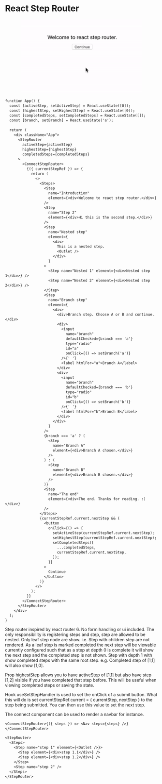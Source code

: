 # React Step Router

<div align="center">
    <p align="center">
        <a href="https://github.com/yec/react-step-router#readme" title="React Step Router">
            <img src="https://raw.githubusercontent.com/yec/react-step-router/master/packages/website/public/example.gif" alt="React Router video" width="400px" />
        </a>
    </p>
</div>

```
function App() {
  const [activeStep, setActiveStep] = React.useState([0]);
  const [highestStep, setHighestStep] = React.useState([0]);
  const [completedSteps, setCompletedSteps] = React.useState([]);
  const [branch, setBranch] = React.useState('a');

  return (
    <div className="App">
      <StepRouter
        activeStep={activeStep}
        highestStep={highestStep}
        completedSteps={completedSteps}
      >
        <ConnectStepRouter>
          {({ currentStepRef }) => {
            return (
              <>
                <Steps>
                  <Step
                    name="Introduction"
                    element={<div>Welcome to react step router.</div>}
                  />
                  <Step
                    name="Step 2"
                    element={<div>Hi this is the second step.</div>}
                  />
                  <Step
                    name="Nested step"
                    element={
                      <div>
                        This is a nested step.
                        <Outlet />
                      </div>
                    }
                  >
                    <Step name="Nested 1" element={<div>Nested step 1</div>} />
                    <Step name="Nested 2" element={<div>Nested step 2</div>} />
                  </Step>
                  <Step
                    name="Branch step"
                    element={
                      <div>
                        <div>Branch step. Choose A or B and continue.</div>
                        <div>
                          <input
                            name="branch"
                            defaultChecked={branch === 'a'}
                            type="radio"
                            id="a"
                            onClick={() => setBranch('a')}
                          />{' '}
                          <label htmlFor="a">Branch A</label>
                        </div>
                        <div>
                          <input
                            name="branch"
                            defaultChecked={branch === 'b'}
                            type="radio"
                            id="b"
                            onClick={() => setBranch('b')}
                          />{' '}
                          <label htmlFor="b">Branch B</label>
                        </div>
                      </div>
                    }
                  />
                  {branch === 'a' ? (
                    <Step
                      name="Branch A"
                      element={<div>Branch A chosen.</div>}
                    />
                  ) : (
                    <Step
                      name="Branch B"
                      element={<div>Branch B chosen.</div>}
                    />
                  )}
                  <Step
                    name="The end"
                    element={<div>The end. Thanks for reading. :)</div>}
                  />
                </Steps>
                {currentStepRef.current.nextStep && (
                  <button
                    onClick={() => {
                      setActiveStep(currentStepRef.current.nextStep);
                      setHighestStep(currentStepRef.current.nextStep);
                      setCompletedSteps([
                        ...completedSteps,
                        currentStepRef.current.nextStep,
                      ]);
                    }}
                  >
                    Continue
                  </button>
                )}
              </>
            );
          }}
        </ConnectStepRouter>
      </StepRouter>
    </div>
  );
}
```

Step router inspired by react router 6. No form handling or ui included. 
The only responsibility is registering steps and step, step are allowed to be nested. Only leaf step node are show. i.e. Step with children step are not rendered. As a leaf step is marked completed the next step will be viewable currently configured such that as a step at depth 0 is complete it will show the next step and the completed step is not shown. Step with depth 1 with show completed steps with the same root step. e.g. Completed step of [1,1] will also show [1,0].

Prop highestStep allows you to have activeStep of [1,1] but also have step [1,2] visible if you have completed that step before. This will be useful when viewing completed steps or saving the state.

Hook useSetStepHandler is used to set the onClick of a submit button. What this will do is set currentStepRef.current = { currentStep, nextStep } to the step being submitted. You can then use this value to set the next step.

The connect component can be used to render a navbar for instance.
```
<ConnectStepRouter>{({ steps }) => <Nav steps={steps} />}</ConnectStepRouter>
```

```
<StepRouter>
  <Steps>
    <Step name="step 1" element={<Outlet />}>
      <Step element={<div>step 1.1</div>} />
      <Step element={<div>step 1.2</div>} />
    </Step>
    <Step name="step 2" />
  </Steps>
</StepRouter>
```

